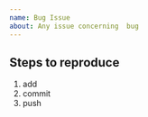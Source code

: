 ```yaml
---
name: Bug Issue
about: Any issue concerning  bug
---
```


## Steps to reproduce
1. add
2. commit 
3. push